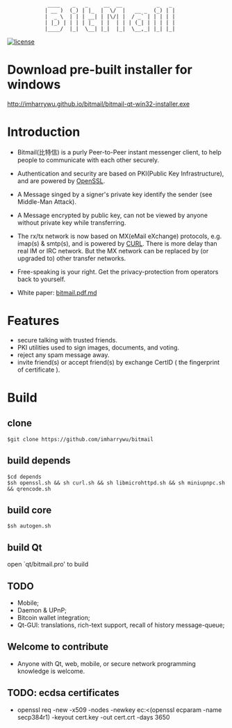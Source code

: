                  ____    _   _     __  __           _   _ 
                | __ )  (_) | |_  |  \/  |   __ _  (_) | |
                |  _ \  | | | __| | |\/| |  / _` | | | | |
                | |_) | | | | |_  | |  | | | (_| | | | | |
                |____/  |_|  \__| |_|  |_|  \__,_| |_| |_|

                
                

[![license](https://img.shields.io/badge/license-BSD-green.svg?style=flat)](https://github.com/imharrywu/bitmail/edit/master/LICENSE)

# Download pre-built installer for windows

http://imharrywu.github.io/bitmail/bitmail-qt-win32-installer.exe

# Introduction

- Bitmail(比特信) is a purly Peer-to-Peer instant messenger client, to help people to communicate with each other securely. 

- Authentication and security are based on PKI(Public Key Infrastructure), and are powered by [OpenSSL](https://github.com/openssl/openssl). 

- A Message singed by a signer's private key identify the sender (see Middle-Man Attack).

- A Message encrypted by public key, can not be viewed by anyone without private key while transferring.

- The rx/tx network is now based on MX(eMail eXchange) protocols, e.g. imap(s) & smtp(s), and is powered by [CURL](https://github.com/bagder/curl). There is more delay than real IM or IRC network. But the MX network can be replaced by (or upgraded to) other transfer networks. 

- Free-speaking is your right. Get the privacy-protection from operators back to yourself.

- White paper: [bitmail.pdf.md](./doc/bitmail.pdf.md)
    
# Features
- secure talking with trusted friends.
- PKI utilities used to sign images, documents, and voting.
- reject any spam message away.
- invite friend(s) or accept friend(s) by exchange CertID ( the fingerprint of certificate ).

# Build

## clone

```
$git clone https://github.com/imharrywu/bitmail
```

## build depends

```
$cd depends
$sh openssl.sh && sh curl.sh && sh libmicrohttpd.sh && sh miniupnpc.sh && qrencode.sh
```

## build core

```
$sh autogen.sh
```

## build Qt

open \`qt/bitmail.pro' to build


## TODO
- Mobile;
- Daemon & UPnP;
- Bitcoin wallet integration;
- Qt-GUI: translations, rich-text support, recall of history message-queue;


## Welcome to contribute
- Anyone with Qt, web, mobile, or secure network programming knowledge is welcome.
                           
## TODO: ecdsa certificates 
- openssl req -new -x509 -nodes -newkey ec:<(openssl ecparam -name secp384r1) -keyout cert.key -out cert.crt -days 3650
